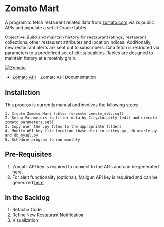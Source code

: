 # Zomato Mart


A program to fetch restaurant related data from [zomato.com](https://www.zomato.com) via its public APIs and populate a set of Oracle tables. 

Objective: Build and maintain history for restaurant ratings, restaurant collections, other restaurant attributes and location indices. Additionally, new restaurant alerts are sent out to subscribers. Data fetch is restricted via parameters to a predefined set of cities/localities. Tables are designed to maintain history at a monthly grain. 

[![Zomato](https://b.zmtcdn.com/images/developers/zomato-developers-logo.png)](https://developers.zomato.com/)
* [Zomato API](https://developers.zomato.com/api) - Zomato API Documentation


Installation
------------
This process is currently manual and involves the following steps:

    1. Create Zomato Mart tables (execute zomato_ddls.sql)
    2. Setup Parameters to filter data by City/Locality (edit and execute zomato_parameters.sql)
    3. Copy over the .py files to the appropriate folders
    4. Modify API key file location (base_dir) in apikey.py, db_oracle.py and db_mysql.py
    5. Schedule program to run monthly

Pre-Requisites
------------
1. Zomato API key is required to connect to the APIs and can be generated [here](https://developers.zomato.com/api).
2. For alert functionality (optional), Mailgun API key is required and can be generated [here](https://www.mailgun.com/).

In the Backlog
------------
1. Refactor Code
2. Refine New Restaurant Notification
2. Visualization
